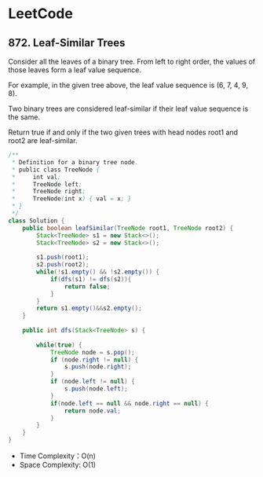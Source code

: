# LeetCode

## 872. Leaf-Similar Trees

Consider all the leaves of a binary tree.  From left to right order, the values of those leaves form a leaf value sequence.


For example, in the given tree above, the leaf value sequence is (6, 7, 4, 9, 8).

Two binary trees are considered leaf-similar if their leaf value sequence is the same.

Return true if and only if the two given trees with head nodes root1 and root2 are leaf-similar.

```java
/**
 * Definition for a binary tree node.
 * public class TreeNode {
 *     int val;
 *     TreeNode left;
 *     TreeNode right;
 *     TreeNode(int x) { val = x; }
 * }
 */
class Solution {
    public boolean leafSimilar(TreeNode root1, TreeNode root2) {
        Stack<TreeNode> s1 = new Stack<>();
        Stack<TreeNode> s2 = new Stack<>();
        
        s1.push(root1);
        s2.push(root2);
        while(!s1.empty() && !s2.empty()) {
            if(dfs(s1) != dfs(s2)){
                return false;
            }
        }
        return s1.empty()&&s2.empty();
    }
    
    public int dfs(Stack<TreeNode> s) {
        
        while(true) {
            TreeNode node = s.pop();
            if (node.right != null) {
                s.push(node.right);
            }
            if (node.left != null) {
                s.push(node.left);
            }
            if(node.left == null && node.right == null) {
                return node.val;
            }
        }
    }
}
```

* Time Complexity：O(n)
* Space Complexity: O(1)